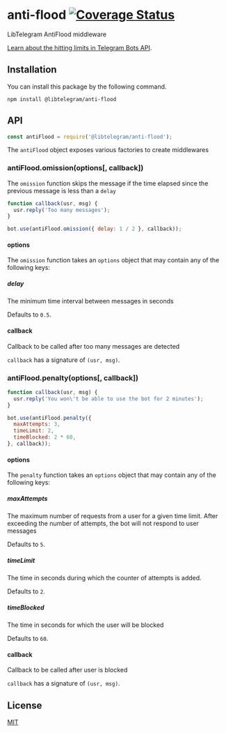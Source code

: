 # anti-flood [![Coverage Status](https://img.shields.io/static/v1?label=chat&message=on%20Telegram&logo=telegram&color=blue)](https://t.me/libtelegram_chat)

LibTelegram AntiFlood middleware

[Learn about the hitting limits in Telegram Bots API](https://core.telegram.org/bots/faq#broadcasting-to-users).

## Installation
You can install this package by the following command.

```
npm install @libtelegram/anti-flood
```

## API
```js
const antiFlood = require('@libtelegram/anti-flood');
```

The `antiFlood` object exposes various factories to create middlewares 

### antiFlood.omission(options[, callback])
The `omission` function skips the message if the time elapsed since the previous message is less than a `delay` 

```js
function callback(usr, msg) {
  usr.reply('Too many messages');
}

bot.use(antiFlood.omission({ delay: 1 / 2 }, callback));
```
#### options
The `omission` function takes an `options` object that may contain any of the following keys:

##### delay
The minimum time interval between messages in seconds

Defaults to `0.5`.
#### callback
Callback to be called after too many messages are detected

`callback` has a signature of `(usr, msg)`.

### antiFlood.penalty(options[, callback])
```js
function callback(usr, msg) {
  usr.reply('You won\'t be able to use the bot for 2 minutes');
}

bot.use(antiFlood.penalty({
  maxAttempts: 3,
  timeLimit: 2,
  timeBlocked: 2 * 60,
}, callback));
```

#### options
The `penalty` function takes an `options` object that may contain any of the following keys:

##### maxAttempts
The maximum number of requests from a user for a given time limit. After exceeding the number of attempts, the bot will not respond to user messages 

Defaults to `5`.
##### timeLimit
The time in seconds during which the counter of attempts is added. 

Defaults to `2`.
##### timeBlocked
The time in seconds for which the user will be blocked 

Defaults to `60`.
#### callback
Callback to be called after user is blocked

`callback` has a signature of `(usr, msg)`.

## License

[MIT](http://opensource.org/licenses/MIT)


